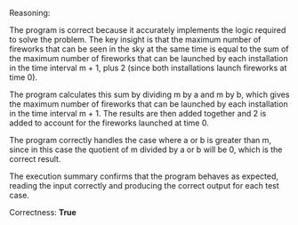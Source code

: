 Reasoning:

The program is correct because it accurately implements the logic required to solve the problem. The key insight is that the maximum number of fireworks that can be seen in the sky at the same time is equal to the sum of the maximum number of fireworks that can be launched by each installation in the time interval m + 1, plus 2 (since both installations launch fireworks at time 0).

The program calculates this sum by dividing m by a and m by b, which gives the maximum number of fireworks that can be launched by each installation in the time interval m + 1. The results are then added together and 2 is added to account for the fireworks launched at time 0.

The program correctly handles the case where a or b is greater than m, since in this case the quotient of m divided by a or b will be 0, which is the correct result.

The execution summary confirms that the program behaves as expected, reading the input correctly and producing the correct output for each test case.

Correctness: **True**